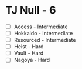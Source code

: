 # TJ Null - 6 
- [ ] Access - Intermediate
- [ ] Hokkaido - Intermediate
- [ ] Resourced - Intermediate
- [ ] Heist - Hard
- [ ] Vault - Hard
- [ ] Nagoya - Hard
